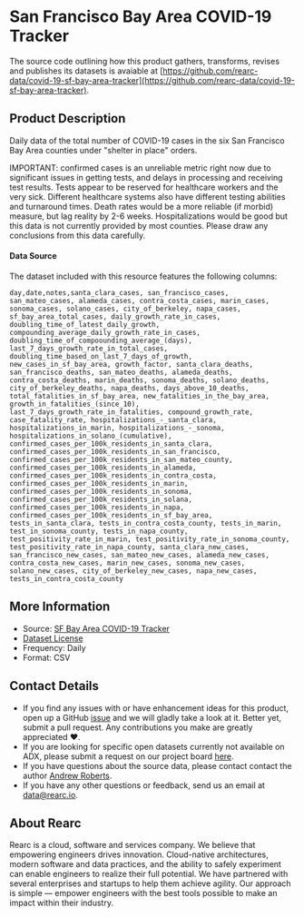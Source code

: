 # San Francisco Bay Area COVID-19 Tracker

The source code outlining how this product gathers, transforms, revises and publishes its datasets is avaiable at [https://github.com/rearc-data/covid-19-sf-bay-area-tracker](https://github.com/rearc-data/covid-19-sf-bay-area-tracker).

## Product Description
Daily data of the total number of COVID-19 cases in the six San Francisco Bay Area counties under "shelter in place" orders.

IMPORTANT: confirmed cases is an unreliable metric right now due to significant issues in getting tests, and delays in processing and receiving test results. Tests appear to be reserved for healthcare workers and the very sick. Different healthcare systems also have different testing abilities and turnaround times. Death rates would be a more reliable (if morbid) measure, but lag reality by 2-6 weeks. Hospitalizations would be good but this data is not currently provided by most counties. Please draw any conclusions from this data carefully.

#### Data Source
The dataset included with this resource features the following columns:

`day,date,notes,santa_clara_cases, san_francisco_cases, san_mateo_cases, alameda_cases, contra_costa_cases, marin_cases, sonoma_cases, solano_cases, city_of_berkeley, napa_cases, sf_bay_area_total_cases, daily_growth_rate_in_cases, doubling_time_of_latest_daily_growth, compounding_average_daily_growth_rate_in_cases, doubling_time_of_compoounding_average_(days), last_7_days_growth_rate_in_total_cases, doubling_time_based_on_last_7_days_of_growth, new_cases_in_sf_bay_area, growth_factor, santa_clara_deaths, san_francisco_deaths, san_mateo_deaths, alameda_deaths, contra_costa_deaths, marin_deaths, sonoma_deaths, solano_deaths, city_of_berkeley_deaths, napa_deaths, days_above_10_deaths, total_fatalities_in_sf_bay_area, new_fatalities_in_the_bay_area, growth_in_fatalities_(since_10), last_7_days_growth_rate_in_fatalities, compound_growth_rate, case_fatality_rate, hospitalizations_-_santa_clara, hospitalizations_in_marin, hospitalizations_-_sonoma, hospitalizations_in_solano_(cumulative), confirmed_cases_per_100k_residents_in_santa_clara, confirmed_cases_per_100k_residents_in_san_francisco, confirmed_cases_per_100k_residents_in_san_mateo_county, confirmed_cases_per_100k_residents_in_alameda, confirmed_cases_per_100k_residents_in_contra_costa, confirmed_cases_per_100k_residents_in_marin, confirmed_cases_per_100k_residents_in_sonoma, confirmed_cases_per_100k_residents_in_solana, confirmed_cases_per_100k_residents_in_napa, confirmed_cases_per_100k_residents_in_sf_bay_area, tests_in_santa_clara, tests_in_contra_costa_county, tests_in_marin, test_in_sonoma_county, tests_in_napa_county, test_positivity_rate_in_marin, test_positivity_rate_in_sonoma_county, test_positivity_rate_in_napa_county, santa_clara_new_cases, san_francisco_new_cases, san_mateo_new_cases, alameda_new_cases, contra_costa_new_cases, marin_new_cases, sonoma_new_cases, solano_new_cases, city_of_berkeley_new_cases, napa_new_cases, tests_in_contra_costa_county`

## More Information
- Source: [SF Bay Area COVID-19 Tracker](https://docs.google.com/spreadsheets/d/1l0xahMRiLlom-7R1bHh1nWWU4DdOafShL3-8scceC3o/edit?pli=1#gid=1354523822)         
- [Dataset License](https://docs.google.com/spreadsheets/d/1l0xahMRiLlom-7R1bHh1nWWU4DdOafShL3-8scceC3o/edit?pli=1#gid=1354523822)  
- Frequency: Daily
- Format: CSV

## Contact Details
- If you find any issues with or have enhancement ideas for this product, open up a GitHub [issue](https://github.com/rearc-data/covid-19-sf-bay-area-tracker/issues) and we will gladly take a look at it. Better yet, submit a pull request. Any contributions you make are greatly appreciated :heart:.
- If you are looking for specific open datasets currently not available on ADX, please submit a request on our project board [here](https://github.com/rearc-data/covid-datasets-aws-data-exchange/projects/1).
- If you have questions about the source data, please contact contact the author [Andrew Roberts](https://twitter.com/andrew_roberts/).
- If you have any other questions or feedback, send us an email at data@rearc.io.

## About Rearc
Rearc is a cloud, software and services company. We believe that empowering engineers drives innovation. Cloud-native architectures, modern software and data practices, and the ability to safely experiment can enable engineers to realize their full potential. We have partnered with several enterprises and startups to help them achieve agility. Our approach is simple — empower engineers with the best tools possible to make an impact within their industry.
